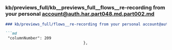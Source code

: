 ### kb/previews_full/kb__previews_full__flows__re-recording from your personal account@auth.har.part048.md.part002.md

```md
### kb/previews_full/flows__re-recording from your personal account@auth.har.part048.md (part 002)

```md
 "columnNumber": 209
                                  },
                    
```

```

```
